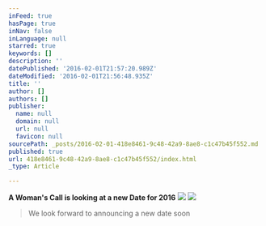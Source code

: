 ```yaml
---
inFeed: true
hasPage: true
inNav: false
inLanguage: null
starred: true
keywords: []
description: ''
datePublished: '2016-02-01T21:57:20.989Z'
dateModified: '2016-02-01T21:56:48.935Z'
title: ''
author: []
authors: []
publisher:
  name: null
  domain: null
  url: null
  favicon: null
sourcePath: _posts/2016-02-01-418e8461-9c48-42a9-8ae8-c1c47b45f552.md
published: true
url: 418e8461-9c48-42a9-8ae8-c1c47b45f552/index.html
_type: Article

---
```

**A Woman's Call is looking at a new Date for 2016**
![](https://the-grid-user-content.s3-us-west-2.amazonaws.com/3af2b9fa-51a7-4013-8f8a-faed8170e67e.jpg)
![](https://the-grid-user-content.s3-us-west-2.amazonaws.com/84ed2556-f340-4c7e-b47a-30ed640d1741.jpg)

> We look forward to announcing a new date soon